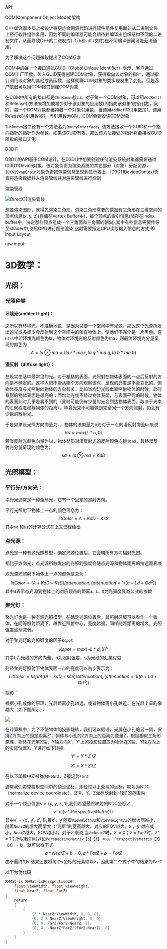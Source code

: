 API:

COM(Component Object Model)架构

C++编译器本质上被设计得更适合用源代码进行软件组件复用而非从二进制文件上经行软件组件复用，因为不同的编译器可能会期待并编译出组织结构不同的二进制文件，从而导致C++的二进制库(`.lib`和`.dll`文件)在不同编译器间可能无法通用。

为了解决这个问题微软提出了COM标准

COM中的每一个接口通过GUID（Global Unique Identifier）表示，客户通过COM工厂函数，传入GUID获得创建COM对象，获得指向该对象的指针，通过指针调用该对象的其他成员函数，这样就算COM对象的类实现发生了变化，但是客户依旧可以用COM接口创建COM对象

在COM中所有的接口都是`IUnKnown`接口。对于每一个COM对象，可以用`AddRef()`和Release()方法来增加或减少对于该对象的应用数(即指向该对象的指针数)，同时，每一个COM对象都维持者一个对象引用数，当调用`AddRef`时引用数加1，调用Release时引用数减1，当引用数为0时，COM会销毁该COM对象

`IUnknown`接口还有一个方法名为`QueryInterface`。该方法接收一个GUID和一个指向指针的指针作为参数，如果该GUID有效，那么该方法接受的指针将会接收GUID所指的接口实例

D3D11

D3D11的API基于COM设计。在D3D11中想要创建任何渲染系统对象都需要通过ID3D11Device对象，该对象负责为渲染系统的其它部分（对象）分配资源，`IDXGISwapChain`对象负责把渲染信息呈现到显示器上，ID3D11DeviceContext负责将渲染数据并入渲染管线并对渲染管线进行控制

渲染管线

![DirecX11渲染管线](DirecX11渲染管线.png)

想要渲染图形，就得先渲染三角形。渲染三角形需要的数据有三角形在三维空间的顶点信息(x, y, z)(存储在Vertex Buffer中)，每个顶点的索引信息(储存在index buffer中，决定那些顶点组成一个三角面和三角面的朝向),其中有些信息需要传导至shader中,使用GPU进行图形渲染,这时需要指定GPU读取输入信息的方式,即Input Layout

raw input:



# 3D数学：

## 光照：

### 光照种类

#### 环境光(ambient light)：

之所以有环境光，不准确地说，是因为只要一个空间中有光源，那么这个光源所发出的光或多或少会反射到这个空间中的所有物体上，使他们不完全是一片黑色。在`hlsl`中若环境光颜色为la，物体对环境光的反射颜色为ma，则最终环境光分量呈现的颜色为
$$
A=la⊗ma = (la.r * ma.r, la.g * ma.g, la.b * ma.b)
$$
#### 漫反射（diffuse light）：

在现实生活中最常见的光。对于粗糙的表面，光照射在物体表面的一点后反射的方向是不确定的。这样人眼不管从哪个方向观察该点，呈现的亮度是不会变化的。但物体亮度与光照射向物体的方向有关，比如当均匀光线垂直照射物体的时候，此时看到的物体表面是最亮的；而均匀光线不经过物体表面，与表面平行的时候，物体的表面此时几乎是看不到的（此时可能仍有少量的光会到达物体表面，取决于光束的汇聚程度和与物体的距离）。毕竟光束不可能做到完全同一个方向照射，仍会有少数的散射光。

于是如果设光照方向向量为L，物体的法向量为n则对于一点的漫反射向量`Kd`来说
$$
Kd = max(L*n, 0)
$$
若漫反射光颜色向量为`ld`，物体材质对漫反射光的反射颜色向量为`md`，最终漫反射光分量呈现的颜色为:
$$
kd∗ld⊗md=KdD
$$
## 光照模型：

### 平行光/方向光：

平行光通常是一种全局光，它有一个固定的照射方向。

平行光照射下物体上一点的颜色信息为：
$$
litColor = A + KdD + KsS 
$$
其中`Kd` 和`Ks`的计算公式在上文已经给出

### 点光源：

点光是一种有源光照模型，确定光源位置后，它会朝所有方向辐射光照。

相比于方向光，点光源所散发出的光照的强度会随点光源和物体距离的拉远而衰减

点光源光照射下物体上一点的颜色信息为：
$$
litColor = (A + KdD +KsS)/attenuation, (attenuation = 1/(a + Ld + Qd^2))
$$
其中`d`表示点光源到物体上的对应顶点的距离`a、L、Q`为光强度衰减公式的参数

### 聚光灯：

聚光灯也是一种有源光照模型，在确定光源位置后，其照射区域可以看作一个锥体，在同等照射距离下，越靠近照射中心，亮度越强。同样随着距离的增大，光照强度逐渐减弱。

对于聚光灯的光照强度的因子`Kspot`
$$
Kspot = max(-L*d, 0)^s
$$
其中L为光线的方向向量，d为照射强度，s为光线的汇集程度

则经聚光灯照射下物体表面一点的亮度可以初步表示为：
$$
LitColor=kspot((A+kdD+ksS)/attenuation), (attenuation = 1/(a + Ld + Qd^2))
$$




投影：

根据小孔成像的原理，光屏距离小孔越远，或者物体离小孔越近，在光屏上呈的像越大（如下图所示），

![](C:\Users\29478\source\repos\DIRECT~1\DIRECT~1\1.PNG)

在计算机中，为了不使物体的投影翻转，我们可以假设，光屏在小孔的另一侧，保持Z方向上的固定距离Z'，物体与小孔的Z方向上的距离为变量Z，根据相似三角形原理，物体在光屏X轴、Y轴方向X‘，Y’上的投影位置应为物体在X轴、Y轴方向上的实际位置X、Y进行如下转换:										
$$
Y' = Y * Z' / Z
$$

$$
X'= X * Z'/Z
$$

在以下函数中Z‘被称为`NearZ`，Z被记为`FarZ`

通常我们希望投射空间中的顶点坐标，即经过以上处理的坐标，映射为NDC（normalize device coordinate），即X，Y，Z坐标映射到-1到1的范围内

对于一个顶点位置v = {x, y, z, 1},我们希望最终映射的NDC坐标v’
$$
v' = (v * PerspectiveMatrix)/ z
$$
其中v' = {x', y', z', 1},且x'，y‘随着`ViewWidth/2`和`ViewHeight/2`的增大而减小，随着`NearZ`的增大而增大（“光屏”的宽高越大，对应的FOV越大，x'，y'对应减小，`NearZ`越大，FOV越小）。对于z'来说,当z=`NearZ`时，z’ = 0；z = `FarZ`时，z‘ = 1；所以我们可以设`PerspectiveMatrix【3】【3】` = a，  `PerspectiveMatrix【3】【4】` = b，就可以得下式
$$
{a * NearZ + b = 0, a * FarZ + b = FarZ}
$$
由于最终的v‘结果还要将每个v坐标的元素除以z，因此第二个式子中的结果为`FarZ`

以下为伪代码

```C++
XMMatrix XMMatrixPerspectiveLH( 
	float ViewWidth, float ViewHeight, 
	float NearZ, float FarZ)
{
	return 
    {
        { 
            {2 * NearZ/ViewWidth, 0, 0, 0},
            {0, 2 * NearZ/ViewHeight, 0, 0},
            {0, 0, FarZ/FarZ-NearZ, 1},
            {0, 0, -NearZ*FarZ/(FarZ-NearZ), 0}
        }
    }
}
```

